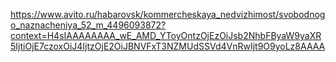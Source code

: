 https://www.avito.ru/habarovsk/kommercheskaya_nedvizhimost/svobodnogo_naznacheniya_52_m_4496093872?context=H4sIAAAAAAAA_wE_AMD_YToyOntzOjEzOiJsb2NhbFByaW9yaXR5IjtiOjE7czoxOiJ4IjtzOjE2OiJBNVFxT3NZMUdSSVd4VnRwIjt9O9yoLz8AAAA